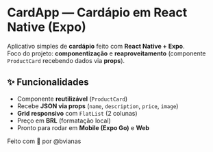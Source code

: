 # CardApp — Cardápio em React Native (Expo)

Aplicativo simples de **cardápio** feito com **React Native + Expo**.  
Foco do projeto: **componentização** e **reaproveitamento** (componente `ProductCard` recebendo dados via **props**).

## ✨ Funcionalidades
- Componente **reutilizável** (`ProductCard`)
- Recebe **JSON via props** (`name`, `description`, `price`, `image`)
- **Grid responsivo** com `FlatList` (2 colunas)
- Preço em **BRL** (formatação local)
- Pronto para rodar em **Mobile (Expo Go)** e **Web**

Feito com 💛 por @bvianas
